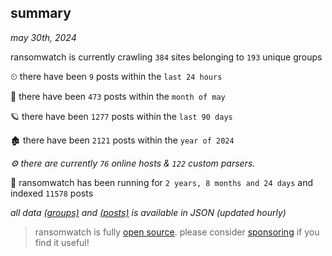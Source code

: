 
## summary
_may 30th, 2024_

ransomwatch is currently crawling `384` sites belonging to `193` unique groups

⏲ there have been `9` posts within the `last 24 hours`

🦈 there have been `473` posts within the `month of may`

🪐 there have been `1277` posts within the `last 90 days`

🏚 there have been `2121` posts within the `year of 2024`

_⚙️ there are currently `76` online hosts & `122` custom parsers._

🦕 ransomwatch has been running for `2 years, 8 months and 24 days` and indexed `11578` posts

_all data  [(groups)](http://ransomwhat.telemetry.ltd/groups) and [(posts)](http://ransomwhat.telemetry.ltd/posts) is available in JSON (updated hourly)_

> ransomwatch is fully [open source](https://github.com/joshhighet/ransomwatch#ransomwatch--). please consider [sponsoring](https://github.com/sponsors/joshhighet) if you find it useful!
